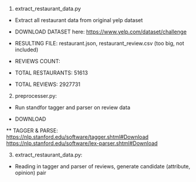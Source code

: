 1. extract_restaurant_data.py

- Extract all restaurant data from original yelp dataset

- DOWNLOAD DATASET here: https://www.yelp.com/dataset/challenge

- RESULTING FILE: restaurant.json, restaurant_review.csv (too big, not included)

- REVIEWS COUNT:

* TOTAL RESTAURANTS: 51613

* TOTAL REVIEWS: 2927731

2. preprocesser.py:

- Run standfor tagger and parser on review data

- DOWNLOAD

** TAGGER & PARSE: https://nlp.stanford.edu/software/tagger.shtml#Download
https://nlp.stanford.edu/software/lex-parser.shtml#Download

3. extract_restaurant_data.py:

- Reading in tagger and parser of reviews, generate candidate (attribute, opinion) pair

